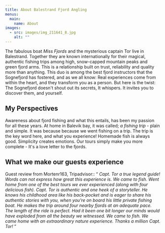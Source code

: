 ```yaml
---
title: About Balestrand Fjord Angling
menus:
  main:
    name: About
images:
  - src: images/img_211641_8.jpg
    alt: ""
---
```

The fabulous boat *Miss Fjords* and the mysterious captain Tor live in Balestrand. Together they are known internationally for their magical, authentic fishing trips among high, snow-capped mountain peaks and green fjord arms. This is a relationship built on trust, reliability and quality more than anything. This duo is among the best fjord instructors that the Sognefjord has fostered, and as we all know: Real experiences come from within the heart, and they transform you as a person. But here is the twist: The Sognefjord doesn't shout out its secrets, It whispers. It invites you to discover them, and yourself.

## My Perspectives

Awareness about fjord fishing and what this entails, has been my passion for all these years. At home in Balevik bay, it was called; *a fishing trip* - plain and simple. It was because because we went fishing on a trip. The trip is the key word here, and what you experience! Homemade fish is always good. Simplicity creates emotions. Our tours simply make you more complete - It's a love letter to the fjords. 

## What we make our guests experience

Guest review from Mortenr163, Tripadvisor:: “ *Capt. Tor a true legend guide! Words can not express how great this experience is. We came to fish. Went home from one of the best tours we ever experienced (along with four delicious fish). Capt. Tor is authentic and one heek of a storyteller. He knows his childhood area like his back-pocket and is eager to share his authentic stories with you, when you're on board his little private fishing boat. He makes the trip around four nearby fjords at an adequate pace. The length of the ride is perfect. Had it been one bit longer our minds would have exploded from all the beauty we witnessed. We came to fish. We came home with an extraordinary nature experience. Thanks a million Capt. Tor!* ”
